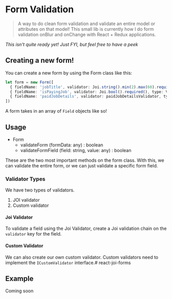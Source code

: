 # Form Validation

> A way to do clean form validation and validate an entire model or attributes on that model! This small lib is currently how I do form validation onBlur and onChange with React + Redux applications.

_This isn't quite ready yet! Just FYI, but feel free to have a peek_

## Creating a new form!

You can create a new form by using the Form class like this:

```typescript
let form = new Form([
  { fieldName: 'jobTitle', validator: Joi.string().min(2).max(60).required(), type: ValidatorType.JOI },
  { fieldName: 'isPayingJob', validator: Joi.bool().required(), type: ValidatorType.JOI },
  { fieldName: 'paidJobDetails', validator: paidJobDetailsValidator, type: ValidatorType.CUSTOM },
])
```

A form takes in an array of ```Field``` objects like so!

## Usage

+ Form
  + validateForm (formData: any) : boolean
  + validateFormField (field: string, value: any) : boolean

These are the two most important methods on the form class. With this, we can validate the entire form, 
or we can just validate a specific form field.

### Validator Types

We have two types of validators.

1. JOI validator
2. Custom validator

#### Joi Validator

To validate a field using the Joi Validator, create a Joi validation chain on the ```validator``` key for the field.

#### Custom Validator

We can also create our own custom validator. Custom validators need to implement the ```ICustomValidator``` interface.# react-joi-forms

## Example

Coming soon